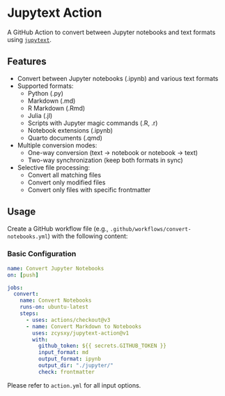# Jupytext Action

A GitHub Action to convert between Jupyter notebooks and text formats using [`jupytext`](https://jupytext.readthedocs.io/).

## Features

- Convert between Jupyter notebooks (.ipynb) and various text formats
- Supported formats:
  - Python (.py)
  - Markdown (.md)
  - R Markdown (.Rmd)
  - Julia (.jl)
  - Scripts with Jupyter magic commands (.R, .r)
  - Notebook extensions (.ipynb)
  - Quarto documents (.qmd)
- Multiple conversion modes:
  - One-way conversion (text → notebook or notebook → text)
  - Two-way synchronization (keep both formats in sync)
- Selective file processing:
  - Convert all matching files
  - Convert only modified files
  - Convert only files with specific frontmatter

## Usage

Create a GitHub workflow file (e.g., `.github/workflows/convert-notebooks.yml`) with the following content:

### Basic Configuration

```yaml
name: Convert Jupyter Notebooks
on: [push]

jobs:
  convert:
    name: Convert Notebooks
    runs-on: ubuntu-latest
    steps:
      - uses: actions/checkout@v3
      - name: Convert Markdown to Notebooks
        uses: zcysxy/jupytext-action@v1
        with:
          github_token: ${{ secrets.GITHUB_TOKEN }}
          input_format: md
          output_format: ipynb
          output_dir: "./jupyter/"
          check: frontmatter
```

Please refer to `action.yml` for all input options.
